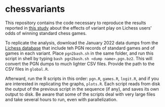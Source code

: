 # chessvariants

This repository contains the code necessary to reproduce the results reported in [this study](https://lichess.org/@/piazzai/blog/do-variants-help-you-play-better-chess-statistical-evidence/0tAPXnqH) about the effects of variant play on Lichess users' odds of winning standard chess games.

To replicate the analysis, download the January 2022 data dumps from the [Lichess database](https://database.lichess.org) that include teh PGN records of standard games and of games in each variant. Place `pgn2bash.sh` in the same folder, and run this script in shell by typing `bash pgn2bash.sh <dump name>.pgn.bz2`. This will convert the PGN dumps to much lighter CSV files. Provide the path to the CSV files in `global.R`.

Afterward, run the R scripts in this order: `pgn.R`, `games.R`, `logit.R`, and if you are interested in replicating the graphs, `plots.R`. Each script reads from disk the output of the previous script in the sequence (if any), and saves its own output to disk. Be aware that some of the scripts deal with very large files and take several hours to run, even with parallelization.

